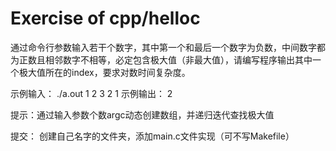 # Exercise of cpp/helloc

通过命令行参数输入若干个数字，其中第一个和最后一个数字为负数，中间数字都为正数且相邻数字不相等，必定包含极大值（非最大值），请编写程序输出其中一个极大值所在的index，要求对数时间复杂度。


示例输入：
./a.out 1 2 3 2 1
示例输出：
2

提示：通过输入参数个数argc动态创建数组，并递归迭代查找极大值


提交：
创建自己名字的文件夹，添加main.c文件实现（可不写Makefile）

